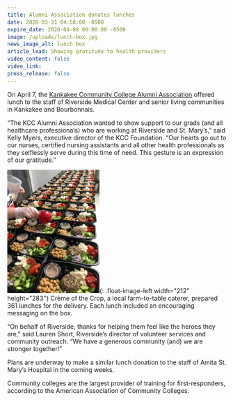 ```yaml
---
title: Alumni Association donates lunches
date: 2020-03-31 04:58:00 -0500
expire_date: 2020-04-08 00:00:00 -0500
image: /uploads/lunch-box.jpg
news_image_alt: lunch box
article_lead: Showing gratitude to health providers
video_content: false
video_link:
press_release: false
---
```


On April 7, the [Kankakee Community College Alumni Association](http://foundation.kcc.edu/alumni) offered lunch to the staff of Riverside Medical Center and senior living communities in Kankakee and Bourbonnais.

“The KCC Alumni Association wanted to show support to our grads (and all healthcare professionals) who are working at Riverside and St. Mary’s,” said Kelly Myers, executive director of the KCC Foundation. “Our hearts go out to our nurses, certified nursing assistants and all other health professionals as they selflessly serve during this time of need. This gesture is an expression of our gratitude.”

![](/uploads/line-of-lunches.jpg){: .float-image-left width="212" height="283"}&nbsp;Cr&egrave;me of the Crop, a local farm-to-table caterer, prepared 361 lunches for the delivery. Each lunch included an encouraging messaging on the box.

“On behalf of Riverside, thanks for helping them feel like the heroes they are,” said Lauren Short, Riverside’s director of volunteer services and community outreach. “We have a generous community (and) we are stronger together\!”

Plans are underway to make a similar lunch donation to the staff of Amita St. Mary’s Hospital in the coming weeks.

Community colleges are the largest provider of training for first-responders, according to the American Association of Community Colleges.